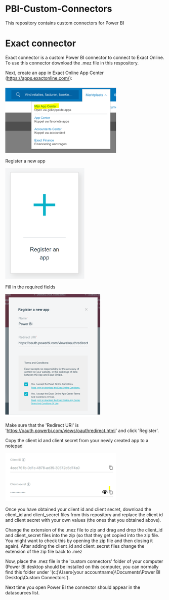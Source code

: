 # PBI-Custom-Connectors
This repository contains custom connectors for Power BI

# Exact connector 

Exact connector is a custom Power BI connector to connect to Exact Online. To use this connector download the .mez file in this respository. 

Next, create an app in Exact Online App Center (https://apps.exactonline.com/):

<img src="https://github.com/Robert1976/PBI-Custom-Connectors/blob/master/Exact/Resources/exact1.PNG" width="350" >

Register a new app

<img src="https://github.com/Robert1976/PBI-Custom-Connectors/blob/master/Exact/Resources/exact2.PNG" width="250" >

Fill in the required fields

<img src="https://github.com/Robert1976/PBI-Custom-Connectors/blob/master/Exact/Resources/exact3.PNG" width="300" >

Make sure that the 'Redirect URI' is 'https://oauth.powerbi.com/views/oauthredirect.html' and click 'Register'.

Copy the client id and client secret from your newly created app to a notepad

<img src="https://github.com/Robert1976/PBI-Custom-Connectors/blob/master/Exact/Resources/exact4.PNG" width="350" >

Once you have obtained your client id and client secret, download the client_id and client_secret files from this repository and replace the client id and client secret with your own values (the ones that you obtained above).

Change the extension of the .mez file to zip and drag and drop the client_id and client_secret files into the zip (so that they get copied into the zip file. You might want to check this by opening the zip file and then closing it again). After adding the client_id and client_secret files change the extension of the zip file back to .mez

Now, place the .mez file in the 'custom connectors' folder of your computer (Power BI desktop should be installed on this computer, you can normally find this folder under '(c:)\Users\{your accountname}\Documents\Power BI Desktop\Custom Connectors'). 

Next time you open Power BI the connector should appear in the datasources list.
